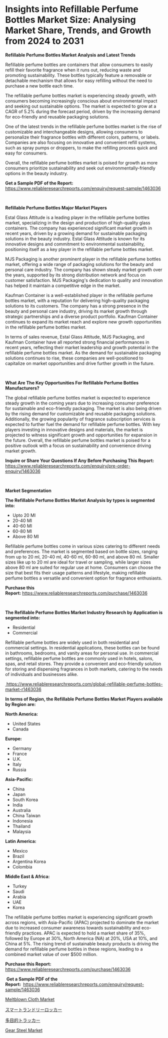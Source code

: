 <p><h1>Insights into Refillable Perfume Bottles Market Size: Analysing Market Share, Trends, and Growth from 2024 to 2031</h1></p><p><strong>Refillable Perfume Bottles Market Analysis and Latest Trends</strong></p>
<p><p>Refillable perfume bottles are containers that allow consumers to easily refill their favorite fragrance when it runs out, reducing waste and promoting sustainability. These bottles typically feature a removable or detachable mechanism that allows for easy refilling without the need to purchase a new bottle each time.</p><p>The refillable perfume bottles market is experiencing steady growth, with consumers becoming increasingly conscious about environmental impact and seeking out sustainable options. The market is expected to grow at a CAGR of 5.2% during the forecast period, driven by the increasing demand for eco-friendly and reusable packaging solutions.</p><p>One of the latest trends in the refillable perfume bottles market is the rise of customizable and interchangeable designs, allowing consumers to personalize their fragrance bottles with different colors, patterns, or labels. Companies are also focusing on innovative and convenient refill systems, such as spray pumps or droppers, to make the refilling process quick and easy for consumers.</p><p>Overall, the refillable perfume bottles market is poised for growth as more consumers prioritize sustainability and seek out environmentally-friendly options in the beauty industry.</p></p>
<p><strong>Get a Sample PDF of the Report:&nbsp;</strong> <a href="https://www.reliableresearchreports.com/enquiry/request-sample/1463036">https://www.reliableresearchreports.com/enquiry/request-sample/1463036</a></p>
<p>&nbsp;</p>
<p><strong>Refillable Perfume Bottles Major Market Players</strong></p>
<p><p>Estal Glass Attitude is a leading player in the refillable perfume bottles market, specializing in the design and production of high-quality glass containers. The company has experienced significant market growth in recent years, driven by a growing demand for sustainable packaging solutions in the beauty industry. Estal Glass Attitude is known for its innovative designs and commitment to environmental sustainability, positioning itself as a key player in the refillable perfume bottles market.</p><p>MJS Packaging is another prominent player in the refillable perfume bottles market, offering a wide range of packaging solutions for the beauty and personal care industry. The company has shown steady market growth over the years, supported by its strong distribution network and focus on customer satisfaction. MJS Packaging's dedication to quality and innovation has helped it maintain a competitive edge in the market.</p><p>Kaufman Container is a well-established player in the refillable perfume bottles market, with a reputation for delivering high-quality packaging solutions to its customers. The company has a strong presence in the beauty and personal care industry, driving its market growth through strategic partnerships and a diverse product portfolio. Kaufman Container continues to expand its market reach and explore new growth opportunities in the refillable perfume bottles market.</p><p>In terms of sales revenue, Estal Glass Attitude, MJS Packaging, and Kaufman Container have all reported strong financial performances in recent years, reflecting their market leadership and growth potential in the refillable perfume bottles market. As the demand for sustainable packaging solutions continues to rise, these companies are well-positioned to capitalize on market opportunities and drive further growth in the future.</p></p>
<p>&nbsp;</p>
<p><strong>What Are The Key Opportunities For Refillable Perfume Bottles Manufacturers?</strong></p>
<p><p>The global refillable perfume bottles market is expected to experience steady growth in the coming years due to increasing consumer preference for sustainable and eco-friendly packaging. The market is also being driven by the rising demand for customizable and reusable packaging solutions. Additionally, the growing popularity of fragrance subscription services is expected to further fuel the demand for refillable perfume bottles. With key players investing in innovative designs and materials, the market is projected to witness significant growth and opportunities for expansion in the future. Overall, the refillable perfume bottles market is poised for a positive outlook with a focus on sustainability and convenience driving market growth.</p></p>
<p><strong>Inquire or Share Your Questions If Any Before Purchasing This Report:</strong> <a href="https://www.reliableresearchreports.com/enquiry/pre-order-enquiry/1463036">https://www.reliableresearchreports.com/enquiry/pre-order-enquiry/1463036</a></p>
<p>&nbsp;</p>
<p><strong>Market Segmentation</strong></p>
<p><strong>The Refillable Perfume Bottles Market Analysis by types is segmented into:</strong></p>
<p><ul><li>Upto 20 Ml</li><li>20-40 Ml</li><li>40-60 Ml</li><li>60-80 Ml</li><li>Above 80 Ml</li></ul></p>
<p><p>Refillable perfume bottles come in various sizes catering to different needs and preferences. The market is segmented based on bottle sizes, ranging from up to 20 ml, 20-40 ml, 40-60 ml, 60-80 ml, and above 80 ml. Smaller sizes like up to 20 ml are ideal for travel or sampling, while larger sizes above 80 ml are suited for regular use at home. Consumers can choose the size that best fits their usage patterns and lifestyle, making refillable perfume bottles a versatile and convenient option for fragrance enthusiasts.</p></p>
<p><strong>Purchase this Report:&nbsp;</strong><a href="https://www.reliableresearchreports.com/purchase/1463036">https://www.reliableresearchreports.com/purchase/1463036</a></p>
<p>&nbsp;</p>
<p><strong>The Refillable Perfume Bottles Market Industry Research by Application is segmented into:</strong></p>
<p><ul><li>Residential</li><li>Commercial</li></ul></p>
<p><p>Refillable perfume bottles are widely used in both residential and commercial settings. In residential applications, these bottles can be found in bathrooms, bedrooms, and vanity areas for personal use. In commercial settings, refillable perfume bottles are commonly used in hotels, salons, spas, and retail stores. They provide a convenient and eco-friendly solution for storing and dispensing fragrances in both markets, catering to the needs of individuals and businesses alike.</p></p>
<p><a href="https://www.reliableresearchreports.com/global-refillable-perfume-bottles-market-r1463036">&nbsp;https://www.reliableresearchreports.com/global-refillable-perfume-bottles-market-r1463036</a></p>
<p><strong>In terms of Region, the Refillable Perfume Bottles Market Players available by Region are:</strong></p>
<p>
    <p> <strong> North America: </strong>
        <ul>
            <li>United States</li>
            <li>Canada</li>
        </ul>
        </p> 
    <p> <strong> Europe: </strong>
        <ul>
            <li>Germany</li>
            <li>France</li>
            <li>U.K.</li>
            <li>Italy</li>
            <li>Russia</li>
        </ul>
        </p> 
    <p> <strong> Asia-Pacific: </strong>
        <ul>
            <li>China</li>
            <li>Japan</li>
            <li>South Korea</li>
            <li>India</li>
            <li>Australia</li>
            <li>China Taiwan</li>
            <li>Indonesia</li>
            <li>Thailand</li>
            <li>Malaysia</li>
        </ul>
        </p> 
    <p> <strong> Latin America: </strong>
        <ul>
            <li>Mexico</li>
            <li>Brazil</li>
            <li>Argentina Korea</li>
            <li>Colombia</li>
        </ul>
        </p> 
    <p> <strong> Middle East & Africa: </strong>
        <ul>
            <li>Turkey</li>
            <li>Saudi</li>
            <li>Arabia</li>
            <li>UAE</li>
            <li>Korea</li>
        </ul>
    </p>
    </p>
<p><p>The refillable perfume bottles market is experiencing significant growth across regions, with Asia-Pacific (APAC) projected to dominate the market due to increased consumer awareness towards sustainability and eco-friendly practices. APAC is expected to hold a market share of 35%, followed by Europe at 30%, North America (NA) at 20%, USA at 10%, and China at 5%. The rising trend of sustainable beauty products is driving the demand for refillable perfume bottles in these regions, leading to a combined market value of over $500 million.</p></p>
<p><strong>Purchase this Report: </strong><a href="https://www.reliableresearchreports.com/purchase/1463036">https://www.reliableresearchreports.com/purchase/1463036</a></p>
<p>&nbsp;<strong>Get a Sample PDF of the Report:&nbsp;&nbsp;</strong><a href="https://www.reliableresearchreports.com/enquiry/request-sample/1463036">https://www.reliableresearchreports.com/enquiry/request-sample/1463036</a></p>
<p><strong></strong></p>
<p><p><a href="https://github.com/brenzgnarento/Market-Research-Report-List-3/blob/main/meltblown-cloth-market.md">Meltblown Cloth Market</a></p><p><a href="https://github.com/AdellaPrice2023/Market-Research-Report-List-2/blob/main/9976655176905.md">スマートランドリーロッカー</a></p><p><a href="https://github.com/AbigaleHuel/Market-Research-Report-List-1/blob/main/2477065176906.md">多目的トラッカー</a></p><p><a href="https://github.com/jerrycopelandthomaswsqd8q/Market-Research-Report-List-3/blob/main/gear-steel-market.md">Gear Steel Market</a></p></p>
